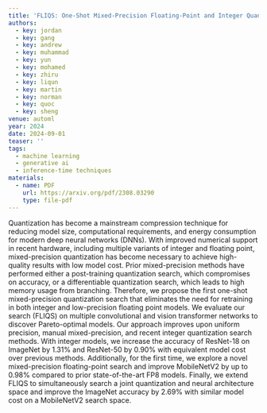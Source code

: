 ```yaml
---
title: 'FLIQS: One-Shot Mixed-Precision Floating-Point and Integer Quantization Search'
authors:
  - key: jordan
  - key: gang
  - key: andrew
  - key: muhammad
  - key: yun
  - key: mohamed
  - key: zhiru
  - key: liqun
  - key: martin
  - key: norman
  - key: quoc
  - key: sheng
venue: automl
year: 2024
date: 2024-09-01
teaser: ''
tags:
  - machine learning
  - generative ai
  - inference-time techniques
materials:
  - name: PDF
    url: https://arxiv.org/pdf/2308.03290
    type: file-pdf
---
```

Quantization has become a mainstream compression technique for reducing model size, computational requirements, and energy consumption for modern deep neural networks (DNNs). With improved numerical support in recent hardware, including multiple variants of integer and floating point, mixed-precision quantization has become necessary to achieve high-quality results with low model cost. Prior mixed-precision methods have performed either a post-training quantization search, which compromises on accuracy, or a differentiable quantization search, which leads to high memory usage from branching. Therefore, we propose the first one-shot mixed-precision quantization search that eliminates the need for retraining in both integer and low-precision floating point models. We evaluate our search (FLIQS) on multiple convolutional and vision transformer networks to discover Pareto-optimal models. Our approach improves upon uniform precision, manual mixed-precision, and recent integer quantization search methods. With integer models, we increase the accuracy of ResNet-18 on ImageNet by 1.31% and ResNet-50 by 0.90% with equivalent model cost over previous methods. Additionally, for the first time, we explore a novel mixed-precision floating-point search and improve MobileNetV2 by up to 0.98% compared to prior state-of-the-art FP8 models. Finally, we extend FLIQS to simultaneously search a joint quantization and neural architecture space and improve the ImageNet accuracy by 2.69% with similar model cost on a MobileNetV2 search space.

